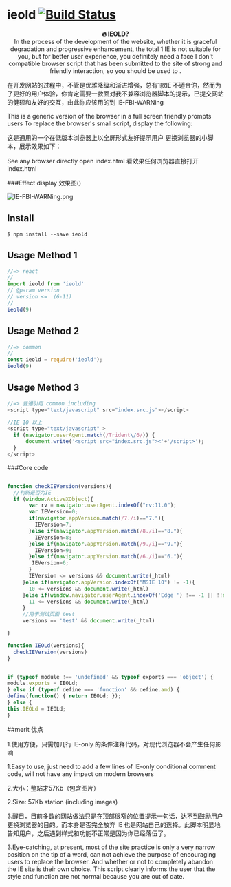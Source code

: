 # ieold  [![Build Status](https://travis-ci.org/sindresorhus/query-string.svg?branch=master)](https://github.com/976500133/IE-FBI-WARNing)



<p align="center"><b>🔥 IEOLD?</b><br>In the process of the development of the website, whether it is graceful degradation and progressive enhancement, the total 1 IE is not suitable for you, but for better user experience, you definitely need a face I don't compatible browser script that has been submitted to the site of strong and friendly interaction, so you should be used to
.</p>



在开发网站的过程中，不管是优雅降级和渐进增强，总有1款IE 不适合你，然而为了更好的用户体验，你肯定需要一款面对我不兼容浏览器脚本的提示，已提交网站的健硕和友好的交互，由此你应该用的到
IE-FBI-WARNing


This is a generic version of the browser in a full screen friendly prompts users
To replace the browser's small script, display the following:


这是通用的一个在低版本浏览器上以全屏形式友好提示用户
更换浏览器的小脚本，展示效果如下：

See any browser directly open index.html
看效果任何浏览器直接打开index.html


###Effect display 效果图()


![IE-FBI-WARNing.png](http://upload-images.jianshu.io/upload_images/1899643-12e8df2d8c6232de.png?imageMogr2/auto-orient/strip%7CimageView2/2/w/1240)



## Install

```
$ npm install --save ieold
```

## Usage Method 1

```js
//=> react
//
import ieold from 'ieold'
// @param version
// version <=  (6-11)
//
ieold(9)

```


## Usage Method 2


```js
//=> common
//
const ieold = require('ieold');
ieold(9)

```


## Usage Method 3

```js
//=> 普通引用 common including
<script type="text/javascript" src="index.src.js"></script>

//IE 10 以上
<script type="text/javascript" >
  if (navigator.userAgent.match(/Trident\/6/)) {
      document.write('<script src="index.src.js"><'+'/script>');
  }
</script>

```


###Core code

```js

function checkIEVersion(versions){
  //判断是否为IE
  if (window.ActiveXObject){
       var rv = navigator.userAgent.indexOf("rv:11.0");
       var IEVersion=0;
       if(navigator.appVersion.match(/7./i)=="7."){
         IEVersion=7;
       }else if(navigator.appVersion.match(/8./i)=="8."){
         IEVersion=8;
       }else if(navigator.appVersion.match(/9./i)=="9."){
         IEVersion=9;
       }else if(navigator.appVersion.match(/6./i)=="6."){
        IEVersion=6;
       }
       IEVersion <= versions && document.write(_html)
     }else if(navigator.appVersion.indexOf("MSIE 10") != -1){
       10 <= versions && document.write(_html)
     }else if(window.navigator.userAgent.indexOf('Edge ') !== -1 || !!navigator.userAgent.match(/Trident\/7.0/)){
       11 <= versions && document.write(_html)
     }
     //用于测试页面 test
     versions == 'test' && document.write(_html)

}

function IEOLd(versions){
  checkIEVersion(versions)
}


if (typeof module !== 'undefined' && typeof exports === 'object') {
module.exports = IEOLd;
} else if (typeof define === 'function' && define.amd) {
define(function() { return IEOLd; });
} else {
this.IEOLd = IEOLd;
}

```




##merit 优点

1.使用方便，只需加几行 IE-only 的条件注释代码，对现代浏览器不会产生任何影响

1.Easy to use, just need to add a few lines of IE-only conditional comment code, will not have any impact on modern browsers



2.大小：整站才57Kb（包含图片）

2.Size: 57Kb station (including images)



3.醒目，目前多数的网站做法只是在顶部很窄的位置提示一句话，达不到鼓励用户更换浏览器的目的。而本身是否完全放弃 IE 也是网站自己的选择。此脚本明显地告知用户，之后遇到样式和功能不正常是因为你已经落伍了。

3.Eye-catching, at present, most of the site practice is only a very narrow position on the tip of a word, can not achieve the purpose of encouraging users to replace the browser. And whether or not to completely abandon the IE site is their own choice. This script clearly informs the user that the style and function are not normal because you are out of date.
